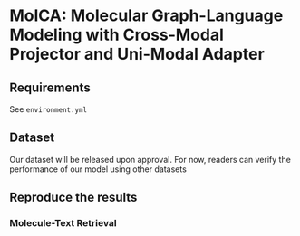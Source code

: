 # MolCA: Molecular Graph-Language Modeling with Cross-Modal Projector and Uni-Modal Adapter


## Requirements

See `environment.yml`

## Dataset

Our dataset will be released upon approval. For now, readers can verify the performance of our model using other datasets


## Reproduce the results

### Molecule-Text Retrieval

